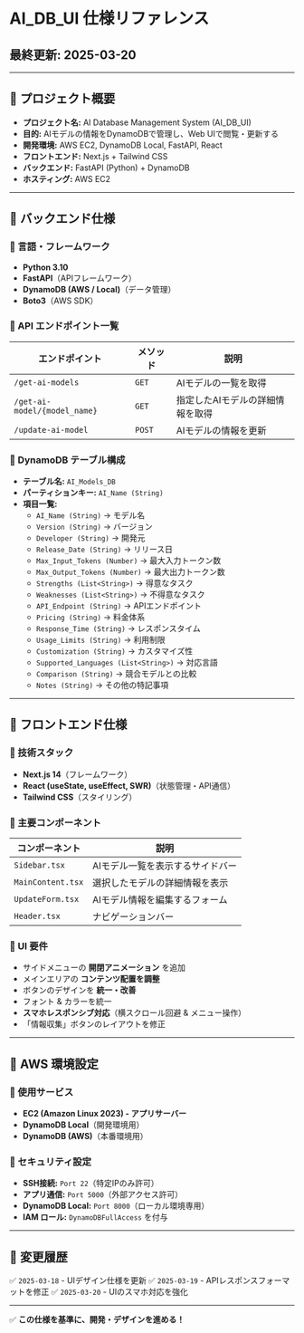 # AI_DB_UI 仕様リファレンス
## 最終更新: 2025-03-20
---

## 📌 プロジェクト概要
- **プロジェクト名:** AI Database Management System (AI_DB_UI)
- **目的:** AIモデルの情報をDynamoDBで管理し、Web UIで閲覧・更新する
- **開発環境:** AWS EC2, DynamoDB Local, FastAPI, React
- **フロントエンド:** Next.js + Tailwind CSS
- **バックエンド:** FastAPI (Python) + DynamoDB
- **ホスティング:** AWS EC2

---

## 📌 バックエンド仕様
### 🔹 言語・フレームワーク
- **Python 3.10**
- **FastAPI**（APIフレームワーク）
- **DynamoDB (AWS / Local)**（データ管理）
- **Boto3**（AWS SDK）

### 🔹 API エンドポイント一覧
| **エンドポイント** | **メソッド** | **説明** |
|-----------------|----------|-----------------------------|
| `/get-ai-models` | `GET` | AIモデルの一覧を取得 |
| `/get-ai-model/{model_name}` | `GET` | 指定したAIモデルの詳細情報を取得 |
| `/update-ai-model` | `POST` | AIモデルの情報を更新 |

### 🔹 DynamoDB テーブル構成
- **テーブル名:** `AI_Models_DB`
- **パーティションキー:** `AI_Name (String)`
- **項目一覧:**
  - `AI_Name (String)` → モデル名
  - `Version (String)` → バージョン
  - `Developer (String)` → 開発元
  - `Release_Date (String)` → リリース日
  - `Max_Input_Tokens (Number)` → 最大入力トークン数
  - `Max_Output_Tokens (Number)` → 最大出力トークン数
  - `Strengths (List<String>)` → 得意なタスク
  - `Weaknesses (List<String>)` → 不得意なタスク
  - `API_Endpoint (String)` → APIエンドポイント
  - `Pricing (String)` → 料金体系
  - `Response_Time (String)` → レスポンスタイム
  - `Usage_Limits (String)` → 利用制限
  - `Customization (String)` → カスタマイズ性
  - `Supported_Languages (List<String>)` → 対応言語
  - `Comparison (String)` → 競合モデルとの比較
  - `Notes (String)` → その他の特記事項

---

## 📌 フロントエンド仕様
### 🔹 技術スタック
- **Next.js 14**（フレームワーク）
- **React (useState, useEffect, SWR)**（状態管理・API通信）
- **Tailwind CSS**（スタイリング）

### 🔹 主要コンポーネント
| **コンポーネント** | **説明** |
|----------------|------------------------------|
| `Sidebar.tsx` | AIモデル一覧を表示するサイドバー |
| `MainContent.tsx` | 選択したモデルの詳細情報を表示 |
| `UpdateForm.tsx` | AIモデル情報を編集するフォーム |
| `Header.tsx` | ナビゲーションバー |

### 🔹 UI 要件
- サイドメニューの **開閉アニメーション** を追加
- メインエリアの **コンテンツ配置を調整**
- ボタンのデザインを **統一・改善**
- フォント & カラーを統一
- **スマホレスポンシブ対応**（横スクロール回避 & メニュー操作）
- 「情報収集」ボタンのレイアウトを修正

---

## 📌 AWS 環境設定
### 🔹 使用サービス
- **EC2 (Amazon Linux 2023) - アプリサーバー**
- **DynamoDB Local**（開発環境用）
- **DynamoDB (AWS)**（本番環境用）

### 🔹 セキュリティ設定
- **SSH接続:** `Port 22`（特定IPのみ許可）
- **アプリ通信:** `Port 5000`（外部アクセス許可）
- **DynamoDB Local:** `Port 8000`（ローカル環境専用）
- **IAM ロール:** `DynamoDBFullAccess` を付与

---

## 📌 変更履歴
✅ `2025-03-18` - UIデザイン仕様を更新
✅ `2025-03-19` - APIレスポンスフォーマットを修正
✅ `2025-03-20` - UIのスマホ対応を強化

---

✅ **この仕様を基準に、開発・デザインを進める！**

